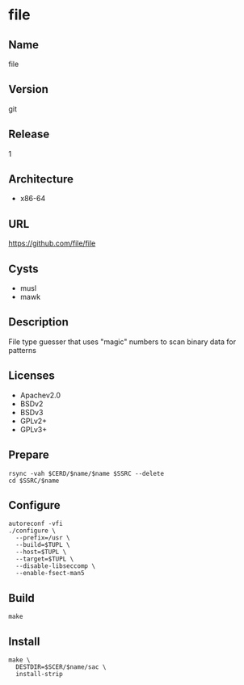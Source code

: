 # file

## Name
file

## Version
git

## Release
1

## Architecture
* x86-64

## URL
https://github.com/file/file

## Cysts
* musl
* mawk

## Description
File type guesser that uses "magic" numbers to scan binary data for patterns

## Licenses
* Apachev2.0
* BSDv2
* BSDv3
* GPLv2+
* GPLv3+

## Prepare
```shell
rsync -vah $CERD/$name/$name $SSRC --delete
cd $SSRC/$name
```

## Configure
```shell
autoreconf -vfi
./configure \
  --prefix=/usr \
  --build=$TUPL \
  --host=$TUPL \
  --target=$TUPL \
  --disable-libseccomp \
  --enable-fsect-man5
```

## Build
```shell
make
```

## Install
```shell
make \
  DESTDIR=$SCER/$name/sac \
  install-strip
  ```
